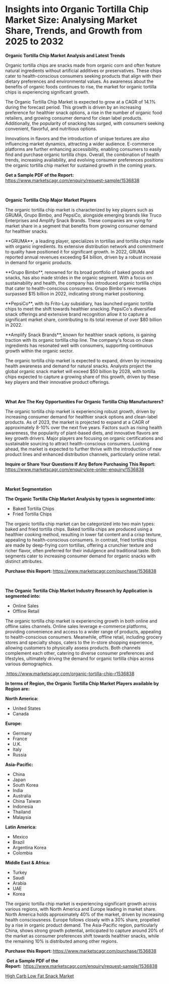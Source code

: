 <p><h1>Insights into Organic Tortilla Chip Market Size: Analysing Market Share, Trends, and Growth from 2025 to 2032</h1></p><p><strong>Organic Tortilla Chip Market Analysis and Latest Trends</strong></p>
<p><p>Organic tortilla chips are snacks made from organic corn and often feature natural ingredients without artificial additives or preservatives. These chips cater to health-conscious consumers seeking products that align with their dietary preferences and environmental values. As awareness about the benefits of organic foods continues to rise, the market for organic tortilla chips is experiencing significant growth.</p><p>The Organic Tortilla Chip Market is expected to grow at a CAGR of 14.1% during the forecast period. This growth is driven by an increasing preference for healthier snack options, a rise in the number of organic food retailers, and growing consumer demand for clean label products. Additionally, the popularity of snacking has surged, with consumers seeking convenient, flavorful, and nutritious options. </p><p>Innovations in flavors and the introduction of unique textures are also influencing market dynamics, attracting a wider audience. E-commerce platforms are further enhancing accessibility, enabling consumers to easily find and purchase organic tortilla chips. Overall, the combination of health trends, increasing availability, and evolving consumer preferences positions the organic tortilla chip market for sustained growth in the coming years.</p></p>
<p><strong>Get a Sample PDF of the Report:&nbsp;</strong> <a href="https://www.marketscagr.com/enquiry/request-sample/1536838?utm_campaign=2003&utm_medium=2&utm_source=Github&utm_content=ia&utm_term=15022025&utm_id=organic-tortilla-chip">https://www.marketscagr.com/enquiry/request-sample/1536838</a></p>
<p>&nbsp;</p>
<p><strong>Organic Tortilla Chip Major Market Players</strong></p>
<p><p>The organic tortilla chip market is characterized by key players such as GRUMA, Grupo Bimbo, and PepsiCo, alongside emerging brands like Truco Enterprises and Amplify Snack Brands. These companies are vying for market share in a segment that benefits from growing consumer demand for healthier snacks.</p><p>**GRUMA**, a leading player, specializes in tortillas and tortilla chips made with organic ingredients. Its extensive distribution network and commitment to quality have positioned it for significant growth. In 2022, GRUMA reported annual revenues exceeding $4 billion, driven by a robust increase in demand for organic products.</p><p>**Grupo Bimbo**, renowned for its broad portfolio of baked goods and snacks, has also made strides in the organic segment. With a focus on sustainability and health, the company has introduced organic tortilla chips that cater to health-conscious consumers. Grupo Bimbo's revenues surpassed $15 billion in 2022, indicating strong market positioning.</p><p>**PepsiCo**, with its Frito-Lay subsidiary, has launched organic tortilla chips to meet the shift towards healthier snacking. PepsiCo's diversified snack offerings and extensive brand recognition allow it to capture a significant market share, contributing to its total revenue of over $80 billion in 2022.</p><p>**Amplify Snack Brands**, known for healthier snack options, is gaining traction with its organic tortilla chip line. The company's focus on clean ingredients has resonated well with consumers, supporting continuous growth within the organic sector.</p><p>The organic tortilla chip market is expected to expand, driven by increasing health awareness and demand for natural snacks. Analysts project the global organic snack market will exceed $50 billion by 2028, with tortilla chips expected to capture a growing share of this growth, driven by these key players and their innovative product offerings.</p></p>
<p>&nbsp;</p>
<p><strong>What Are The Key Opportunities For Organic Tortilla Chip Manufacturers?</strong></p>
<p><p>The organic tortilla chip market is experiencing robust growth, driven by increasing consumer demand for healthier snack options and clean-label products. As of 2023, the market is projected to expand at a CAGR of approximately 8-10% over the next five years. Factors such as rising health awareness, the popularity of plant-based diets, and innovative flavors are key growth drivers. Major players are focusing on organic certifications and sustainable sourcing to attract health-conscious consumers. Looking ahead, the market is expected to further thrive with the introduction of new product lines and enhanced distribution channels, particularly online retail.</p></p>
<p><strong>Inquire or Share Your Questions If Any Before Purchasing This Report:</strong> <a href="https://www.marketscagr.com/enquiry/pre-order-enquiry/1536838?utm_campaign=2003&utm_medium=2&utm_source=Github&utm_content=ia&utm_term=15022025&utm_id=organic-tortilla-chip">https://www.marketscagr.com/enquiry/pre-order-enquiry/1536838</a></p>
<p>&nbsp;</p>
<p><strong>Market Segmentation</strong></p>
<p><strong>The Organic Tortilla Chip Market Analysis by types is segmented into:</strong></p>
<p><ul><li>Baked Tortilla Chips</li><li>Fried Tortilla Chips</li></ul></p>
<p><p>The organic tortilla chip market can be categorized into two main types: baked and fried tortilla chips. Baked tortilla chips are produced using a healthier cooking method, resulting in lower fat content and a crisp texture, appealing to health-conscious consumers. In contrast, fried tortilla chips are made by deep-frying corn tortillas, offering a crunchier texture and richer flavor, often preferred for their indulgence and traditional taste. Both segments cater to increasing consumer demand for organic snacks with distinct attributes.</p></p>
<p><strong>Purchase this Report:&nbsp;</strong><a href="https://www.marketscagr.com/purchase/1536838?utm_campaign=2003&utm_medium=2&utm_source=Github&utm_content=ia&utm_term=15022025&utm_id=organic-tortilla-chip">https://www.marketscagr.com/purchase/1536838</a></p>
<p>&nbsp;</p>
<p><strong>The Organic Tortilla Chip Market Industry Research by Application is segmented into:</strong></p>
<p><ul><li>Online Sales</li><li>Offline Retail</li></ul></p>
<p><p>The organic tortilla chip market is experiencing growth in both online and offline sales channels. Online sales leverage e-commerce platforms, providing convenience and access to a wider range of products, appealing to health-conscious consumers. Meanwhile, offline retail, including grocery stores and specialty shops, caters to the in-store shopping experience, allowing customers to physically assess products. Both channels complement each other, catering to diverse consumer preferences and lifestyles, ultimately driving the demand for organic tortilla chips across various demographics.</p></p>
<p><a href="https://www.marketscagr.com/organic-tortilla-chip-r1536838?utm_campaign=2003&utm_medium=2&utm_source=Github&utm_content=ia&utm_term=15022025&utm_id=organic-tortilla-chip">&nbsp;https://www.marketscagr.com/organic-tortilla-chip-r1536838</a></p>
<p><strong>In terms of Region, the Organic Tortilla Chip Market Players available by Region are:</strong></p>
<p>
    <p> <strong> North America: </strong>
        <ul>
            <li>United States</li>
            <li>Canada</li>
        </ul>
        </p> 
    <p> <strong> Europe: </strong>
        <ul>
            <li>Germany</li>
            <li>France</li>
            <li>U.K.</li>
            <li>Italy</li>
            <li>Russia</li>
        </ul>
        </p> 
    <p> <strong> Asia-Pacific: </strong>
        <ul>
            <li>China</li>
            <li>Japan</li>
            <li>South Korea</li>
            <li>India</li>
            <li>Australia</li>
            <li>China Taiwan</li>
            <li>Indonesia</li>
            <li>Thailand</li>
            <li>Malaysia</li>
        </ul>
        </p> 
    <p> <strong> Latin America: </strong>
        <ul>
            <li>Mexico</li>
            <li>Brazil</li>
            <li>Argentina Korea</li>
            <li>Colombia</li>
        </ul>
        </p> 
    <p> <strong> Middle East & Africa: </strong>
        <ul>
            <li>Turkey</li>
            <li>Saudi</li>
            <li>Arabia</li>
            <li>UAE</li>
            <li>Korea</li>
        </ul>
    </p>
    </p>
<p><p>The organic tortilla chip market is experiencing significant growth across various regions, with North America and Europe leading in market share. North America holds approximately 40% of the market, driven by increasing health consciousness. Europe follows closely with a 30% share, propelled by a rise in organic product demand. The Asia-Pacific region, particularly China, shows strong growth potential, anticipated to capture around 20% of the market as consumer preferences shift towards healthier snacks, while the remaining 10% is distributed among other regions.</p></p>
<p><strong>Purchase this Report: </strong><a href="https://www.marketscagr.com/purchase/1536838?utm_campaign=2003&utm_medium=2&utm_source=Github&utm_content=ia&utm_term=15022025&utm_id=organic-tortilla-chip">https://www.marketscagr.com/purchase/1536838</a></p>
<p>&nbsp;<strong>Get a Sample PDF of the Report:&nbsp;&nbsp;</strong><a href="https://www.marketscagr.com/enquiry/request-sample/1536838?utm_campaign=2003&utm_medium=2&utm_source=Github&utm_content=ia&utm_term=15022025&utm_id=organic-tortilla-chip">https://www.marketscagr.com/enquiry/request-sample/1536838</a></p>
<p><strong></strong></p>
<p><p><a href="https://github.com/mauripalmi/Market-Research-Report-List-6/blob/main/high-carb-low-fat-snack-market.md?utm_campaign=2003&utm_medium=2&utm_source=Github&utm_content=ia&utm_term=15022025&utm_id=organic-tortilla-chip">High Carb Low Fat Snack Market</a></p></p>